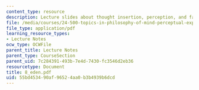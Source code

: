 ```yaml
---
content_type: resource
description: Lecture slides about thought insertion, perception, and fall from Eden.
file: /media/courses/24-500-topics-in-philosophy-of-mind-perceptual-experience-spring-2007/55bd453490af96524aa0b3b4939b6dcd_8_eden.pdf
file_type: application/pdf
learning_resource_types:
- Lecture Notes
ocw_type: OCWFile
parent_title: Lecture Notes
parent_type: CourseSection
parent_uid: 7c284391-493b-7e4d-7430-fc3546d2eb36
resourcetype: Document
title: 8_eden.pdf
uid: 55bd4534-90af-9652-4aa0-b3b4939b6dcd
---
```

